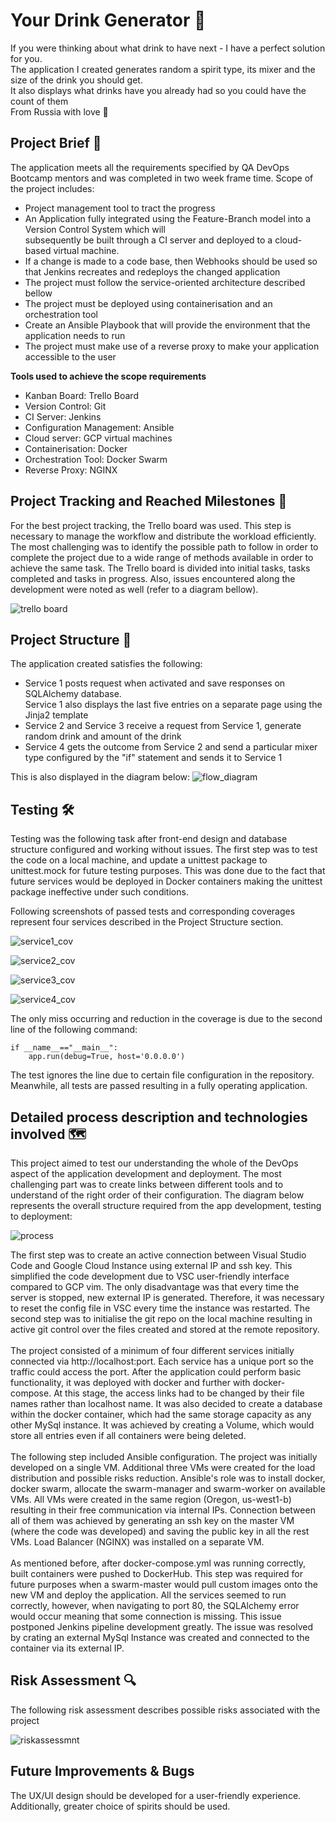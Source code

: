 # Your Drink Generator :clinking_glasses: 

If you were thinking about what drink to have next - I have a perfect solution for you. <br>
The application I created generates random a spirit type, its mixer and the size of the drink you should get.<br>
It also displays what drinks have you already had so you could have the count of them <br>
From Russia with love :bear:

## Project Brief 	:memo:

The application meets all the requirements specified by QA DevOps Bootcamp mentors and was completed in two week frame time.
Scope of the project includes:
- Project management tool to tract the progress
- An Application fully integrated using the Feature-Branch model into a Version Control System which will <br> subsequently be built through a CI server and deployed to a cloud-based virtual machine.
- If a change is made to a code base, then Webhooks should be used so that Jenkins recreates and redeploys the changed application
- The project must follow the service-oriented architecture described bellow 
- The project must be deployed using containerisation and an orchestration tool
- Create an Ansible Playbook that will provide the environment that the application needs to run
- The project must make use of a reverse proxy to make your application accessible to the user

**Tools used to achieve the scope requirements** 

- Kanban Board: Trello Board
- Version Control: Git
- CI Server: Jenkins
- Configuration Management: Ansible
- Cloud server: GCP virtual machines
- Containerisation: Docker
- Orchestration Tool: Docker Swarm
- Reverse Proxy: NGINX

## Project Tracking and Reached Milestones :briefcase:

For the best project tracking, the Trello board was used. This step is necessary to manage the workflow and distribute the workload efficiently. The most challenging was to identify the possible path to follow in order to complete the project due to a wide range of methods available in order to achieve the same task. The Trello board is divided into initial tasks, tasks completed and tasks in progress. Also, issues
encountered along the development were noted as well (refer to a diagram bellow).

![trello board](https://user-images.githubusercontent.com/62849876/109438540-6eb89780-7a22-11eb-93eb-794ee1e4fe18.png)


## Project Structure 	:page_with_curl:

The application created satisfies the following:
- Service 1 posts request when activated and save responses on SQLAlchemy database. <br>
  Service 1 also displays the last five entries on a separate page using the Jinja2 template
- Service 2 and Service 3 receive a request from Service 1, generate random drink and amount of the drink
- Service 4 gets the outcome from Service 2 and send a particular mixer type configured by the "if" statement and sends it to Service 1 

This is also displayed in the diagram below: 
![flow_diagram](https://user-images.githubusercontent.com/62849876/109434134-a49e5180-7a0b-11eb-9369-7a8749c61b1d.png)

## Testing	:hammer_and_wrench:

Testing was the following task after front-end design and database structure configured and working without issues. The first step was to 
test the code on a local machine, and update a unittest package to unittest.mock for future testing purposes. This was done due to the fact 
that future services would be deployed in Docker containers making the unittest package ineffective under such conditions.

Following screenshots of passed tests and corresponding coverages represent four services described in the Project Structure section.

![service1_cov](https://user-images.githubusercontent.com/62849876/109439655-2c458980-7a27-11eb-89f0-7a329408f3b2.png)

![service2_cov](https://user-images.githubusercontent.com/62849876/109439661-3798b500-7a27-11eb-9dc5-562c7a4684a0.png)

![service3_cov](https://user-images.githubusercontent.com/62849876/109439664-39fb0f00-7a27-11eb-909d-1e5a57914195.png)

![service4_cov](https://user-images.githubusercontent.com/62849876/109439666-3c5d6900-7a27-11eb-9064-5300716e4ca7.png)

The only miss occurring and reduction in the coverage is due to the second line of the following command:
```
if __name__=="__main__":
    app.run(debug=True, host='0.0.0.0')
```
The test ignores the line due to certain file configuration in the repository. Meanwhile, all tests are passed resulting in a fully operating application. 

## Detailed process description and technologies involved	:world_map:

This project aimed to test our understanding the whole of the DevOps aspect of the application development and deployment. The most challenging part 
was to create links between different tools and to understand of the right order of their configuration. The diagram below represents the overall structure required from the app development, testing to deployment:

![process](https://user-images.githubusercontent.com/62849876/109441902-85fd8200-7a2e-11eb-95af-a73ba391d2bc.png)

The first step was to create an active connection between Visual Studio Code and Google Cloud Instance using external IP and ssh key. This simplified the code development 
due to VSC user-friendly interface compared to GCP vim. The only disadvantage was that every time the server is stopped, new external IP is generated. Therefore, it was necessary to reset the config file in VSC every time the instance was restarted. The second step was to initialise the git repo on the local machine resulting in active git control over the files created and stored at the remote repository. 
<br>
<br>
The project consisted of a minimum of four different services initially connected via http://localhost:port. Each service has a unique port so the traffic could access the port. 
After the application could perform basic functionality, it was deployed with docker and further with docker-compose. At this stage, the access links had to be changed by their file names rather than localhost name. It was also decided to create a database within the docker container, which had the same storage capacity as any other MySql instance. 
It was achieved by creating a Volume, which would store all entries even if all containers were being deleted. 
<br>
<br>
The following step included Ansible configuration. The project was initially developed on a single VM. Additional three VMs were created for the load distribution and possible risks reduction. Ansible's role was to install docker, docker swarm, allocate the swarm-manager and swarm-worker on available VMs. All VMs were created in the same region
(Oregon, us-west1-b) resulting in their free communication via internal IPs. Connection between all of them was achieved by generating an ssh key on the master VM (where
the code was developed) and saving the public key in all the rest VMs. Load Balancer (NGINX) was installed on a separate VM.
<br>
<br>
As mentioned before, after docker-compose.yml was running correctly, built containers were pushed to DockerHub. This step was required for future purposes when a 
swarm-master would pull custom images onto the new VM and deploy the application. All the services seemed to run correctly, however, when navigating to port 80, the SQLAlchemy
error would occur meaning that some connection is missing. This issue postponed Jenkins pipeline development greatly. The issue was resolved by crating an external MySql Instance was created and connected to the container via its external IP. 

## Risk Assessment :mag:

The following risk assessment describes possible risks associated with the project

![riskassessmnt](https://user-images.githubusercontent.com/62849876/109443623-e7bfeb00-7a32-11eb-9c5d-4e4a278be5bb.png)


## Future Improvements & Bugs

The UX/UI design should be developed for a user-friendly experience. Additionally, greater choice of spirits should be used.
<br> 


